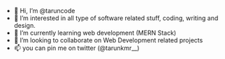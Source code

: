 - 👋 Hi, I’m @taruncode
- 👀 I’m interested in all type of software related stuff, coding, writing and design.
- 🌱 I’m currently learning web development (MERN Stack)
- 💞️ I’m looking to collaborate on Web Development related projects
- 📫 you can pin me on twitter (@tarunkmr__)

<!---
taruncode/taruncode is a ✨ special ✨ repository because its `README.md` (this file) appears on your GitHub profile.
You can click the Preview link to take a look at your changes.
--->
